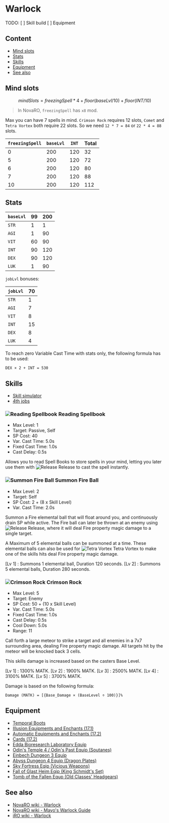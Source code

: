 # Warlock

TODO:
[ ] Skill build
[ ] Equipment

## Content

- [Mind slots](#Mind-slots)
- [Stats](#Stats)
- [Skills](#Skills)
- [Equipment](#Equipment)
- [See also](#See-also)

## Mind slots

```math
mindSlots = freezingSpell * 4 + floor(baseLvl / 10) + floor (INT / 10)
```

> In NovaRO, `freezingSpell` has `x8` mod.

Max you can have 7 spells in mind.
`Crimson Rock` requires 12 slots,
`Comet` and `Tetra Vortex` both require 22 slots.
So we need `12 * 7 = 84` or `22 * 4 = 88` slots.

| `freezingSpell` | `baseLvl` | `INT` | Total |
| --------------- | --------- | ----- | ----- |
| 0               | 200       | 120   | 32    |
| 5               | 200       | 120   | 72    |
| 6               | 200       | 120   | 80    |
| 7               | 200       | 120   | 88    |
| 10              | 200       | 120   | 112   |

## Stats

| `baseLvl` | 99 | 200 |
| --------- | -- | --- |
| `STR`     | 1  | 1   |
| `AGI`     | 1  | 90  |
| `VIT`     | 60 | 90  |
| `INT`     | 90 | 120 |
| `DEX`     | 90 | 120 |
| `LUK`     | 1  | 90  |

`jobLvl` bonuses:

| `jobLvl` | 70 |
| -------- | -- |
| `STR`    | 1  |
| `AGI`    | 7  |
| `VIT`    | 8  |
| `INT`    | 15 |
| `DEX`    | 8  |
| `LUK`    | 4  |

To reach zero Variable Cast Time with stats only, the following formula has to be used:

```
DEX × 2 + INT = 530 
```

## Skills

- [Skill simulator](https://irowiki.org/~himeyasha/skill4/wlk.html)
- [4th jobs](https://www.divine-pride.net/forum/index.php?/topic/4672-kro-fourth-class-jobs-skills-info-and-related-items-updated-16092020/&tab=comments#comment-8022)

### ![Reading Spellbook](https://static.divine-pride.net/images/skill/2231.png) Reading Spellbook

- Max Level: 1
- Target: Passive, Self
- SP Cost: 40
- Var. Cast Time: 5.0s
- Fixed Cast Time: 1.0s
- Cast Delay: 0.5s

Allows you to read Spell Books to store spells in your mind, letting you later use them with ![Release](https://static.divine-pride.net/images/skill/2230.png) Release to cast the spell instantly.

### ![Summon Fire Ball](https://static.divine-pride.net/images/skill/2222.png) Summon Fire Ball

- Max Level: 2
- Target: Self
- SP Cost: 2 + (8 x Skill Level)
- Var. Cast Time: 2.0s

Summon a Fire elemental ball that will float around you, and continuously drain SP while active.
The Fire ball can later be thrown at an enemy using ![Release](https://static.divine-pride.net/images/skill/2230.png) Release, where it will deal Fire property magic damage to a single target.

A Maximum of 5 elemental balls can be summoned at a time.
These elemental balls can also be used for ![Tetra Vortex](https://static.divine-pride.net/images/skill/2222.png) Tetra Vortex to make one of the skills hits deal Fire property magic damage.

[Lv 1] : Summons 1 elemental ball, Duration 120 seconds.
[Lv 2] : Summons 5 elemental balls, Duration 280 seconds.

### ![Crimson Rock](https://static.divine-pride.net/images/skill/2211.png) Crimson Rock

- Max Level: 5
- Target: Enemy
- SP Cost: 50 + (10 x Skill Level)
- Var. Cast Time: 5.0s
- Fixed Cast Time: 1.0s
- Cast Delay: 0.5s
- Cool Down: 5.0s
- Range: 11

Call forth a large meteor to strike a target and all enemies in a 7x7 surrounding area, dealing Fire property magic damage.
All targets hit by the meteor will be knocked back 3 cells.


This skills damage is increased based on the casters Base Level.

[Lv 1] : 1300% MATK.
[Lv 2] : 1900% MATK.
[Lv 3] : 2500% MATK.
[Lv 4] : 3100% MATK.
[Lv 5] : 3700% MATK.

Damage is based on the following formula:

```
Damage (MATK) = [{Base_Damage × (BaseLevel ÷ 100)}]%
```

## Equipment

- [Temporal Boots](https://www.novaragnarok.com/wiki/Temporal_Boots)
- [Illusion Equipments and Enchants (17.1)](https://www.novaragnarok.com/wiki/Illusion_Equipments_and_Enchants_(17.1))
- [Automatic Equipments and Enchants (17.2)](https://www.novaragnarok.com/wiki/Automatic_Equipments_and_Enchants_(17.2))
- [Cards (17.2)](https://www.novaragnarok.com/wiki/Cards_(17.2))
- [Edda Bioresearch Laboratory Equip](https://www.novaragnarok.com/wiki/Bioresearch_Laboratory#Equipment)
- [Odin's Temple 4 / Odin's Past Equip (Soutanes)](https://www.novaragnarok.com/wiki/Odin%27s_Temple_4_/_Odin%27s_Past#Obtainable_Equipment)
- [Einbech Dungeon 3 Equip](https://www.novaragnarok.com/wiki/Einbech_Dungeon_3#Obtainable_Equipment)
- [Abyss Dungeon 4 Equip (Dragon Plates)](https://www.novaragnarok.com/wiki/Abyss_Dungeon_4#Obtainable_Equipment)
- [Sky Fortress Eqip (Vicious Weapons)](https://www.novaragnarok.com/wiki/Sky_Fortress#Vicious_Weapons)
- [Fall of Glast Heim Eqip (King Schmidt's Set)](https://www.novaragnarok.com/wiki/Fall_of_Glast_Heim#Equipment)
- [Tomb of the Fallen Equp (Old Classes' Headgears)](https://www.novaragnarok.com/wiki/Tomb_of_the_Fallen#Rewards_and_Equipment_Crafting)

## See also

- [NovaRO wiki - Warlock](https://www.novaragnarok.com/wiki/Warlock)
- [NovaRO wiki - Mayo's Warlock Guide](https://www.novaragnarok.com/wiki/Mayo%27s_Warlock_Guide)
- [iRO wiki - Warlock](https://irowiki.org/wiki/Warlock)
